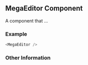 ## MegaEditor Component
A component that ...

### Example

```js
<MegaEditor />
```


### Other Information
